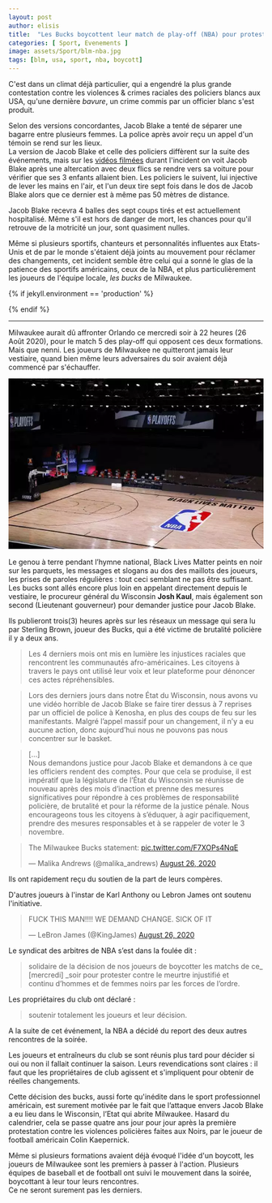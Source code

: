 ```yaml
---
layout: post
author: elisis
title:  "Les Bucks boycottent leur match de play-off (NBA) pour protester contre les violences policières."
categories: [ Sport, Evenements ]
image: assets/Sport/blm-nba.jpg
tags: [blm, usa, sport, nba, boycott]
---
```



C'est dans un climat déjà particulier, qui a engendré la plus grande contestation contre les violences & crimes raciales des policiers blancs aux USA, qu'une dernière *bavure*, un crime commis par un officier blanc s'est produit.  
  
Selon des versions concordantes, Jacob Blake a tenté de séparer une bagarre entre plusieurs femmes. La police après avoir reçu un appel d'un témoin se rend sur les lieux.    
La version de Jacob Blake et celle des policiers diffèrent sur la suite des événements, mais sur les <a target="_blank" href="https://edition.cnn.com/videos/us/2020/08/26/jacob-blake-shooting-second-video-family-attorney-newday-vpx.cnn">vidéos filmées</a> durant l'incident on voit Jacob Blake après une altercation avec deux flics se rendre vers sa voiture pour vérifier que ses 3 enfants allaient bien. Les policiers le suivent, lui injective de lever les mains en l'air, et l'un deux tire sept fois dans le dos de Jacob Blake alors que ce dernier est à même pas 50 mètres de distance.  
  
Jacob Blake recevra 4 balles des sept coups tirés et est actuellement hospitalisé. Même s'il est hors de danger de mort, les chances pour qu'il retrouve de la motricité un jour, sont quasiment nulles.  
  
Même si plusieurs sportifs, chanteurs et personnalités influentes aux Etats-Unis et de par le monde s'étaient déjà joints au mouvement pour réclamer des changements, cet incident semble être celui qui a sonné le glas de la patience des sportifs américains, ceux de la NBA, et plus particulièrement les joueurs de l'équipe locale, *les bucks* de Milwaukee.  
  
{% if jekyll.environment == 'production' %}  
<script async  
        src="https://pagead2.googlesyndication.com/pagead/js/adsbygoogle.js">  
</script>  
<ins class="adsbygoogle"  
     style="display:block"  
     data-ad-format="fluid"  
     data-ad-layout-key="-g3-z+20-iz+107"  
     data-ad-client="ca-pub-4997176462744877"  
     data-ad-slot="6464473093"></ins>  
<script>  
    (adsbygoogle = window.adsbygoogle || []).push({});  
</script>  
{% endif %}    

---  
  
Milwaukee aurait dû affronter Orlando ce mercredi soir à 22 heures (26 Août 2020), pour le match 5 des play-off qui opposent ces deux formations. Mais que nenni. Les joueurs de Milwaukee ne quitteront jamais leur vestiaire, quand bien même leurs adversaires du soir avaient déjà commencé par s'échauffer.  
  
![Le parquet du stade de Milwaukee vide. ](/assets/Sport/milwauke-stade-empty.webp)  
  
Le genou à terre pendant l’hymne national, Black Lives Matter peints en noir sur les parquets, les messages et slogans au dos des maillots des joueurs, les prises de paroles régulières : tout ceci semblant ne pas être suffisant.  
Les bucks sont allés encore plus loin en appelant directement depuis le vestiaire, le procureur général du Wisconsin **Josh Kaul**, mais également son second (Lieutenant gouverneur) pour demander justice pour Jacob Blake.  
  
Ils publieront trois(3) heures après sur les réseaux un message qui sera lu par Sterling Brown, joueur des Bucks, qui a été victime de brutalité policière il y a deux ans.  
  
> Les 4 derniers mois ont mis en lumière les injustices raciales que rencontrent les communautés afro-américaines. Les citoyens à travers le pays ont utilisé leur voix et leur plateforme pour dénoncer ces actes répréhensibles.  
  
> Lors des derniers jours dans notre État du Wisconsin, nous avons vu une vidéo horrible de Jacob Blake se faire tirer dessus à 7 reprises par un officiel de police à Kenosha, en plus des coups de feu sur les manifestants. Malgré l’appel massif pour un changement, il n’y a eu aucune action, donc aujourd’hui nous ne pouvons pas nous concentrer sur le basket.  
  
> [...]  
> Nous demandons justice pour Jacob Blake et demandons à ce que les officiers rendent des comptes. Pour que cela se produise, il est impératif que la législature de l’État du Wisconsin se réunisse de nouveau après des mois d’inaction et prenne des mesures significatives pour répondre à ces problèmes de responsabilité policière, de brutalité et pour la réforme de la justice pénale. Nous encourageons tous les citoyens à s’éduquer, à agir pacifiquement, prendre des mesures responsables et à se rappeler de voter le 3 novembre.  
  
<blockquote class="twitter-tweet"><p lang="en" dir="ltr">The Milwaukee Bucks statement: <a href="https://t.co/F7XOPs4NqE">pic.twitter.com/F7XOPs4NqE</a></p>&mdash; Malika Andrews (@malika_andrews) <a href="https://twitter.com/malika_andrews/status/1298763459165904898?ref_src=twsrc%5Etfw">August 26, 2020</a></blockquote> <script async src="https://platform.twitter.com/widgets.js" charset="utf-8"></script>  
  
Ils ont rapidement reçu du soutien de la part de leurs compères.  
  
D'autres joueurs à l'instar de Karl Anthony ou Lebron James ont soutenu l'initiative.  
  
<blockquote class="twitter-tweet"><p lang="en" dir="ltr">FUCK THIS MAN!!!! WE DEMAND CHANGE. SICK OF IT</p>&mdash; LeBron James (@KingJames) <a href="https://twitter.com/KingJames/status/1298721240748711936?ref_src=twsrc%5Etfw">August 26, 2020</a></blockquote> <script async src="https://platform.twitter.com/widgets.js" charset="utf-8"></script>  
  
Le syndicat des arbitres de NBA s’est dans la foulée dit :   
  
> solidaire de la décision de nos joueurs de boycotter les matchs de ce_  
> [mercredi] _soir pour protester contre le meurtre injustifié et  
> continu d’hommes et de femmes noirs par les forces de l’ordre.  
  
Les propriétaires du club ont déclaré :  
  
> soutenir totalement les joueurs et leur décision.  
  
A la suite de cet événement, la NBA a décidé du report des deux autres rencontres de la soirée.  
  
Les joueurs et entraîneurs du club se sont réunis plus tard pour décider si oui ou non il fallait continuer la saison. Leurs revendications sont claires : il faut que les propriétaires de club agissent et s'impliquent pour obtenir de réelles changements.   
  
Cette décision des bucks, aussi forte qu'inédite dans le sport professionnel américain, est surement motivée par le fait que l’attaque envers Jacob Blake a eu lieu dans le Wisconsin, l’Etat qui abrite Milwaukee. Hasard du calendrier, cela se passe quatre ans jour pour jour après la première protestation contre les violences policières faites aux Noirs, par le joueur de football américain Colin Kaepernick.  
  
Même si plusieurs formations avaient déjà évoqué l'idée d'un boycott, les joueurs de Milwaukee sont les premiers à passer à l'action.  Plusieurs équipes de baseball et de football ont suivi le mouvement dans la soirée, boycottant à leur tour leurs rencontres.  
Ce ne seront surement pas les derniers.



